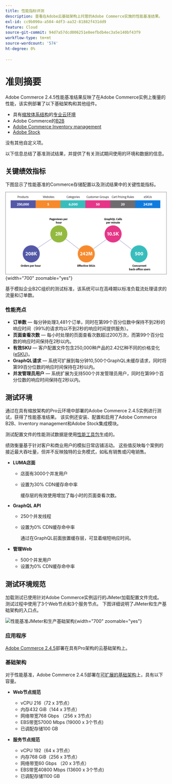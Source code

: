 ```yaml
---
title: 性能指标评测
description: 查看在Adobe云基础架构上托管的Adobe Commerce实施的性能基准结果。
exl-id: cc9b090a-a504-4df3-aa32-81882f431dd9
feature: Cloud
source-git-commit: 94d7a57dcd006251e8eefbdb4ec3a5e140bf43f9
workflow-type: tm+mt
source-wordcount: '574'
ht-degree: 0%

---
```


# 准则摘要

Adobe Commerce 2.4.5性能基准结果反映了在Adobe Commerce实例上衡量的性能，该实例部署了以下基础架构和其他组件。
- 具有[缩放体系结构](https://experienceleague.adobe.com/docs/commerce-cloud-service/user-guide/architecture/scaled-architecture.html)的[专业云环境](https://experienceleague.adobe.com/docs/commerce-cloud-service/user-guide/architecture/pro-architecture.html)
- Adobe Commerce的[B2B](https://experienceleague.adobe.com/docs/commerce-admin/b2b/introduction.html)
- [Adobe Commerce Inventory management](https://experienceleague.adobe.com/docs/commerce-admin/inventory/introduction.html)
- [Adobe Stock](https://experienceleague.adobe.com/docs/commerce-admin/content-design/media/adobe-stock/adobe-stock.html)

没有其他自定义项。

以下信息总结了基准测试结果，并提供了有关测试期间使用的环境和数据的信息。

## 关键绩效指标

下图显示了性能基准的Commerce存储配置以及测试结果中的关键性能指标。

![性能基准JMeter和生产基础架构](../../../assets/performance/images/performance-benchmark-kpis-245-cloud.png){width="700" zoomable="yes"}

基于模拟企业B2C组织的测试标准，该系统可以在高峰期以标准负载流处理请求的流量和订单数。

### 性能亮点

- **订单数** — 每分钟处理3,481个订单，同时在第99个百分位数中保持不到2秒的响应时间（99%的请求均以不到2秒的响应时间提供服务）。
- **页面查看次数** — 每小时处理的页面查看次数超过200万次，而第99个百分位数的响应时间保持在2秒以内。
- **有效SKU** — 客户配置文件包含250,000种产品的2.42亿种不同的价格变化(<a href="https://experienceleague.adobe.com/docs/commerce-operations/implementation-playbook/best-practices/planning/product-sku-limits.html">eSKU</a>)。
- **GraphQL请求** — 系统可扩展到每分钟10,500个GraphQL未缓存请求，同时将第99百分位数的响应时间保持在2秒以内。
- **并发管理员用户** — 系统扩展为支持500个并发管理员用户，同时在第99个百分位数的响应时间保持在2秒以内。

## 测试环境

通过在具有缩放架构的Pro云环境中部署的Adobe Commerce 2.4.5实例进行测试，获得了性能基准结果。 该实例还安装、配置和启用了Adobe Commerce B2B、Inventory management和Adobe Stock集成模块。

测试配置文件的性能测试数据是使用<a href="https://experienceleague.adobe.com/docs/commerce-operations/configuration-guide/cli/generate-data.html">性能工具包</a>生成的。

绩效衡量基于针对客户和商业用户的模拟日常店铺活动。 这些值反映每个案例的接近最大吞吐量，但并不反映独特的业务模式，如私有销售或闪电销售。

- **LUMA店面**
   - 店面有3000个并发用户
   - 设置为30% CDN缓存命中率

     缓存层的有效使用增加了每小时的页面查看次数。

- **GraphQL API**
   - 250个并发线程
   - 设置为0% CDN缓存命中率

     通过在GraphQL前面放置缓存层，可显着缩短响应时间。

- **管理Web**
   - 500个并发用户
   - 设置为0% CDN缓存命中率

## 测试环境规范

加载测试已使用针对Adobe Commerce实例运行的JMeter加载配置文件完成。 测试过程中使用了3个Web节点和3个服务节点。 下图详细说明了JMeter和生产基础架构的入口点。

![性能基准JMeter和生产基础架构](https://git.corp.adobe.com/storage/user/43354/files/4d801e3e-96b7-4193-b94f-12571263b495){width="700" zoomable="yes"}

### 应用程序

<a href="https://experienceleague.adobe.com/docs/commerce-operations/release/notes/adobe-commerce/2-4-5.html">Adobe Commerce 2.4.5</a>部署在具有Pro架构的云基础架构上。

### 基础架构

对于性能基准，Adobe Commerce 2.4.5部署在[可扩展的基础架构](https://experienceleague.adobe.com/docs/commerce-cloud-service/user-guide/architecture/scaled-architecture.html)上，具有以下容量。

- **Web节点规范**
   - vCPU 216（72 x 3节点）
   - 内存432 GiB（144 x 3节点）
   - 网络带宽768 Gbps （256 x 3节点）
   - EBS带宽57000 Mbps (19000 x 3个节点)
   - 已调配存储100 GB

- **服务节点规范**
   - vCPU 192（64 x 3节点）
   - 内存768 GiB（256 x 3节点）
   - 网络带宽60 Gbps （20 x 3节点）
   - EBS带宽40800 Mbps (13600 x 3个节点)
   - 已调配存储1100 GB
